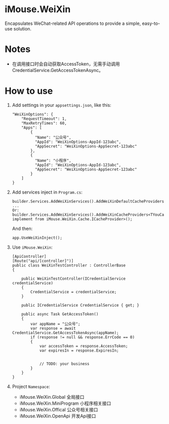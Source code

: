 # iMouse.WeiXin
Encapsulates WeChat-related API operations to provide a simple, easy-to-use solution.

# Notes
- 在调用接口时会自动获取AccessToken，无需手动调用 CredentialService.GetAccessTokenAsync。

# How to use
1. Add settings in your `appsettings.json`, like this:
    ```
    "WeiXinOptions": {
        "RequestTimeout": 1,
        "MaxRetryTimes": 60,
      	"Apps": [
      	    {
              "Name": "公众号",
              "AppId": "WeiXinOptions-AppId-123abc",
              "AppSecret": "WeiXinOptions-AppSecret-123abc"
            },
            {
              "Name": "小程序",
              "AppId": "WeiXinOptions-AppId-123abc",
              "AppSecret": "WeiXinOptions-AppSecret-123abc"
            }
        ]
    }
    ```

2. Add services inject in `Program.cs`:
    ```
    builder.Services.AddWeiXinServices().AddWeiXinDefaultCacheProviders();
    ...
    Or:
    builder.Services.AddWeiXinServices().AddWeiXinCacheProviders<TYouCacheProvider implement from iMouse.WeiXin.Cache.ICacheProvider>();
    ```
    And then:
    ```
    app.UseWeiXinInject();
    ```

3. Use `iMouse.WeiXin`:
    ```
    [ApiController]
    [Route("api/[controller]")]
    public class WeiXinTestController : ControllerBase
    {

        public WeiXinTestController(ICredentialService credentialService)
        {
            CredentialService = credentialService;
        }

        public ICredentialService CredentialService { get; }

        public async Task GetAccessToken()
        {
        	var appName = "公众号";
            var response = await CredentialService.GetAccessTokenAsync(appName);
            if (response != null && response.ErrCode == 0)
            {
                var accessToken = response.AccessToken;
                var expiresIn = response.ExpiresIn;

            
                // TODO: your business
            }
        }
    }
    ```

4. Project `Namespace`:
    - iMouse.WeiXin.Global  全局接口
    - iMouse.WeiXin.MiniProgram 小程序相关接口
    - iMouse.WeiXin.Offical 公众号相关接口
    - iMouse.WeiXin.OpenApi 开发Api接口
